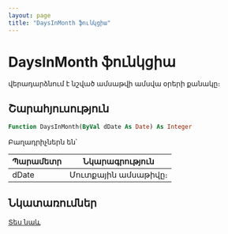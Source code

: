 ```yaml
---
layout: page
title: "DaysInMonth ֆունկցիա"
---
```


# DaysInMonth ֆունկցիա

վերադարձնում է նշված ամսաթվի ամսվա օրերի քանակը։

## Շարահյուսություն

``` vb
Function DaysInMonth(ByVal dDate As Date) As Integer
```

Բաղադրիչներն են՝

| Պարամետր | Նկարագրություն |
|--|--|
| dDate | Մուտքային ամսաթիվը։ |

## Նկատառումներ

[Տես նաև](../../functions.html)
